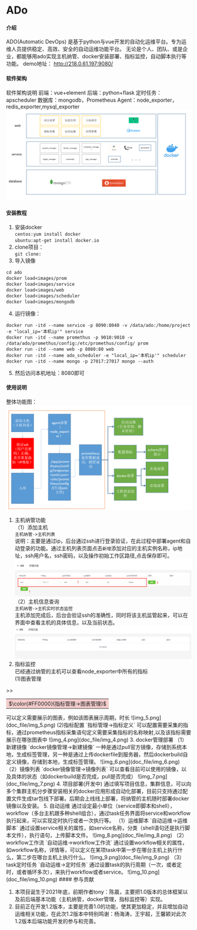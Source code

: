 # ADo

#### 介绍

ADO(Automatic DevOps) 是基于python与vue开发的自动化运维平台。专为运维人员提供稳定、高效、安全的自动运维功能平台。
无论是个人、团队、或是企业，都能够用ado实现主机纳管、docker安装部署、指标监控，自动脚本执行等功能。
demo地址：
http://218.0.61.197:9080/

#### 软件架构
软件架构说明
前端：vue+element
后端：python+flask
定时任务：apscheduler
数据库：mongodb，Prometheus
Agent：node_exporter，redis_exporter,mysql_exporter
![img.png](doc_file/img.png)

#### 安装教程

1. 安装docker  
`centos:yum install docker`  
`ubuntu:apt-get install docker.io`  
2. clone项目：  
`git clone:`  
3. 导入镜像  
```commandline
cd ado
docker load<images/prom
docker load<images/service
docker load<images/web
docker load<images/scheduler
docker load<images/mongodb
```
4. 运行镜像：
```commandline
docker run -itd --name service -p 8090:8040 -v /data/ado:/home/project -e "local_ip='本机ip'" service
docker run -itd --name promethus -p 9010:9010 -v /data/ado/promethus/config:/etc/promethus/config/ prom
docker run -itd --name web -p 8080:80 web
docker run -itd --name ado_scheduler -e "local_ip='本机ip'" scheduler
docker run -itd --name mongo -p 27017:27017 mongo --auth
```
5. 然后访问本机地址：8080即可


#### 使用说明
整体功能图：  
![img_1.png](doc_file/img_1.png)
1. 主机纳管功能  
（1）添加主机  
`主机纳管->主机列表`  
说明：主要是通过ip，后台通过ssh进行登录验证，在此过程中部署agent和自动登录的功能。通过主机列表页面点击`新增`添加对应的主机实例名称，ip地址，ssh用户名，ssh密码，以及操作初始工作区路径,点击保存即可。  
![img_2.png](doc_file/img_2.png)
（2）主机信息查询  
`主机纳管->主机实时状态监控`  
主机添加完成后，后台会验证ssh的准确性，同时将该主机监管起来，可以在界面中查看主机的具体信息，以及当前状态。
![img_3.png](doc_file/img_3.png)
2. 指标监控  
已经通过纳管的主机可以查看node_exporter中所有的指标  
(1)图表管理  
<table><tr><td bgcolor="#f4cccc">$\color{#FF0000}{指标管理->图表管理}$</td>></tr>></table>
可以定义需要展示的图表，例如该图表展示周期，时长
![img_5.png](doc_file/img_5.png)  
(2)指标配置  
`指标管理->指标定义`  
可以配置需要采集的指标，通过prometheus指标采集语句定义需要采集指标的名称映射,以及该指标需要展示在哪张图表中
![img_4.png](doc_file/img_4.png)
3. docker管理部署  
（1）新建镜像  
`docker镜像管理->新建镜像`  
一种是通过pull官方镜像，存储到系统本地，生成标签管理，另一种是通过上传dockerfile到服务器，然后dockerbuild自定义镜像，存储到本地，生成标签管理。  
![img_6.png](doc_file/img_6.png)  
（2）镜像列表  
`docker镜像管理->镜像列表`  
可以查看目前可以使用的镜像，以及具体的状态（如dockerbuild是否完成，pull是否完成）  
![img_7.png](doc_file/img_7.png)  
4. 项目部署(开发中)  
通过填写项目信息，集群信息，可以向多个集群主机分步骤安装相关的docker应用形成自动化部署，目前只支持通过配置文件生成tar包线下部署。后期会上线线上部署，将纳管的主机随时部署docker镜像以及安装。  
5. 自动运维  
通过设定最小单位（service即脚本和shell），workflow（多台主机跟多种shell组合），通过task任务界面将service和workflow执行起来，可以实现定时执行或者一次执行等。  
（1）运维脚本  
`自动运维->运维脚本`  
通过设置service相关的属性，如service名称，分类（shell语句还是执行脚本文件），执行语句，上传脚本文件。  
![img_8.png](doc_file/img_8.png)  
（2）workflow工作流  
`自动运维->workflow工作流` 
通过设置workflow相关的属性，如workflow名称，详情等，可以定义在某项task中第一步在哪台主机上执行什么，第二步在哪台主机上执行什么。  
![img_9.png](doc_file/img_9.png) 
（3）task定时任务  
`自动运维->定时任务` 
通过设置task的执行周期（一次，或者定时，或者循环多次），来执行workflow或者service。  
![img_10.png](doc_file/img_10.png)
#### 参与贡献

1. 本项目诞生于2021年底，前期作者tony：陈晨，主要把1.0版本的总体框架以及前后端基本功能（主机纳管，docker管理，指标监控等）实现。
2. 目前正在开发1.2版本，主要是完善1.0的功能，使其更加稳定，并且增加自动运维相关功能，在此次1.2版本中特别鸣谢：杨海涛，王宇超，王馨颖对此次1.2版本后端功能开发的参与和完善。



